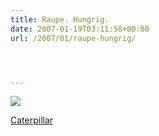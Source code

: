 ```yaml
---
title: Raupe. Hungrig.
date: 2007-01-19T03:11:58+00:00
url: /2007/01/raupe-hungrig/




---
```

<div class="media image">
  <a href="http://www.flickr.com/photos/schreibblogade/362333736/"><img src="//farm1.static.flickr.com/131/362333736_fbe69bfea8_z.jpg" /></p>

  <p>
    Caterpillar
  </p>

  <p>
    </a></div>
